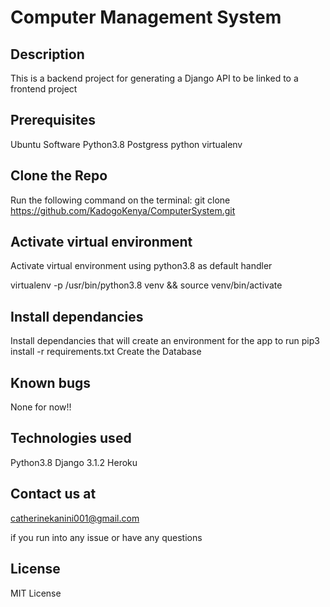 # Computer Management System
## Description
This is a backend project for generating a Django API to be linked to a frontend project

## Prerequisites
Ubuntu Software
Python3.8
Postgress
python virtualenv
## Clone the Repo
Run the following command on the terminal: git clone https://github.com/KadogoKenya/ComputerSystem.git

## Activate virtual environment
Activate virtual environment using python3.8 as default handler

virtualenv -p /usr/bin/python3.8 venv && source venv/bin/activate
## Install dependancies
Install dependancies that will create an environment for the app to run pip3 install -r requirements.txt Create the Database


## Known bugs
None for now!!

## Technologies used
Python3.8
Django 3.1.2
Heroku

## Contact us at
catherinekanini001@gmail.com

if you run into any issue or have any questions

## License
MIT License